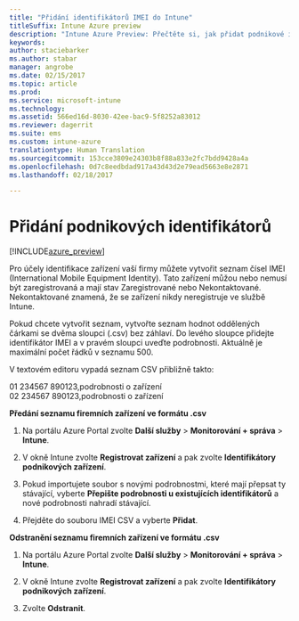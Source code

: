 ```yaml
---
title: "Přidání identifikátorů IMEI do Intune"
titleSuffix: Intune Azure preview
description: "Intune Azure Preview: Přečtěte si, jak přidat podnikové identifikátory (kódy IMEI) do Microsoft Intune. "
keywords: 
author: staciebarker
ms.author: stabar
manager: angrobe
ms.date: 02/15/2017
ms.topic: article
ms.prod: 
ms.service: microsoft-intune
ms.technology: 
ms.assetid: 566ed16d-8030-42ee-bac9-5f8252a83012
ms.reviewer: dagerrit
ms.suite: ems
ms.custom: intune-azure
translationtype: Human Translation
ms.sourcegitcommit: 153cce3809e24303b8f88a833e2fc7bdd9428a4a
ms.openlocfilehash: 0d7c8eedbdad917a43d43d2e79ead5663e8e2871
ms.lasthandoff: 02/18/2017

---
```


# <a name="add-corporate-identifiers"></a>Přidání podnikových identifikátorů

[!INCLUDE[azure_preview](../includes/azure_preview.md)]

Pro účely identifikace zařízení vaší firmy můžete vytvořit seznam čísel IMEI (International Mobile Equipment Identity). Tato zařízení můžou nebo nemusí být zaregistrovaná a mají stav Zaregistrované nebo Nekontaktované. Nekontaktované znamená, že se zařízení nikdy neregistruje ve službě Intune.

Pokud chcete vytvořit seznam, vytvořte seznam hodnot oddělených čárkami se dvěma sloupci (.csv) bez záhlaví. Do levého sloupce přidejte identifikátor IMEI a v pravém sloupci uveďte podrobnosti. Aktuálně je maximální počet řádků v seznamu 500.

V textovém editoru vypadá seznam CSV přibližně takto:

01 234567 890123,podrobnosti o zařízení</br>
02 234567 890123,podrobnosti o zařízení

**Předání seznamu firemních zařízení ve formátu .csv**

1. Na portálu Azure Portal zvolte **Další služby** > **Monitorování + správa** > **Intune**.

2. V okně Intune zvolte **Registrovat zařízení** a pak zvolte **Identifikátory podnikových zařízení**.

3. Pokud importujete soubor s novými podrobnostmi, které mají přepsat ty stávající, vyberte **Přepište podrobnosti u existujících identifikátorů** a nové podrobnosti nahradí stávající.

4. Přejděte do souboru IMEI CSV a vyberte **Přidat**.

**Odstranění seznamu firemních zařízení ve formátu .csv**

1. Na portálu Azure Portal zvolte **Další služby** > **Monitorování + správa** > **Intune**.

2. V okně Intune zvolte **Registrovat zařízení** a pak zvolte **Identifikátory podnikových zařízení**.

3. Zvolte **Odstranit**.


